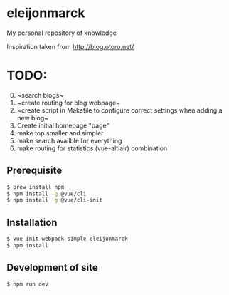 # eleijonmarck
My personal repository of knowledge

Inspiration taken from http://blog.otoro.net/

# TODO:
0. ~search blogs~
1. ~create routing for blog webpage~
2. ~create script in Makefile to configure correct settings when adding a new blog~
3. Create initial homepage "page"
4. make top smaller and simpler
5. make search availble for everything
6. make routing for statistics (vue-altiair) combination

## Prerequisite

``` bash
$ brew install npm
$ npm install -g @vue/cli
$ npm install -g @vue/cli-init
```

## Installation

``` bash
$ vue init webpack-simple eleijonmarck
$ npm install
```

## Development of site

``` bash
$ npm run dev
```
